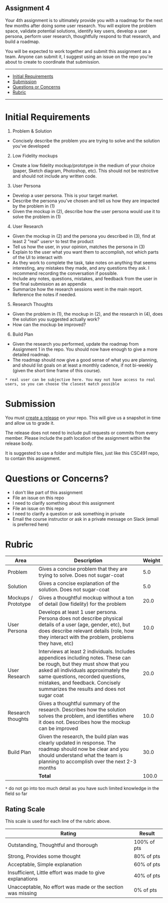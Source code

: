 Assignment 4
---

Your 4th assignment is to ultimately provide you with a roadmap for the next few months after doing some user research. You will explore the problem space, validate potential solutions, identify key users, develop a user persona, perform user research, thoughtfully respond to that research, and build a roadmap.

You will be expected to work together and submit this assignment as a team. Anyone can submit it, I suggest using an issue on the repo you're about to create to coordinate that submission.

---

- [Initial Requirements](#initial-requirements)
- [Submission](#submission)
- [Questions or Concerns](#questions-or-concerns)
- [Rubric](#rubric)

---

# Initial Requirements

1. Problem & Solution 
  - Concisely describe the problem you are trying to solve and the solution you've developed
2. Low Fidelity mockups
  - Create a low fidelity mockup/prototype in the medium of your choice (paper, Sketch diagram, Photoshop, etc). This should not be restrictive and should not include any written code.
3. User Persona
  - Develop a user persona. This is your target market.
  - Describe the persona you've chosen and tell us how they are impacted by the problem in (1)
  - Given the mockup in (2), describe how the user persona would use it to solve the problem in (1)
4. User Research
  - Given the mockup in (2) and the persona you described in (3), find at least 2 "real" users`*` to test the product
  - Tell us how the user, in your opinion, matches the persona in (3)
  - Explain to the user what you want them to accomplish, not which parts of the UI to interact with
  - As they work to complete the task, take notes on anything that seems interesting, any mistakes they made, and any questions they ask. I recommend recording the conversation if possible.
  - Include any notes, questions, mistakes, and feedback from the user in the final submission as an appendix
  - Summarize how the research sessions went in the main report. Reference the notes if needed.
5. Research Thoughts
  - Given the problem in (1), the mockup in (2), and the research in (4), does the solution you suggested actually work?
  - How can the mockup be improved?
6. Build Plan
  - Given the research you performed, update the roadmap from Assignment 1 in the repo. You should now have enough to give a more detailed roadmap.
  - The roadmap should now give a good sense of what you are planning, and should list goals on at least a monthly cadence, if not bi-weekly (given the short time frame of this course).


`* real user can be subjective here. You may not have access to real users, so you can choose the closest match possible`

# Submission

You must [create a release](https://help.github.com/en/articles/creating-releases) on your repo.
This will give us a snapshot in time and allow us to grade it.

The release does not need to include pull requests or commits from every member. Please include the path location of the assignment within the release body.

It is suggested to use a folder and multiple files, just like this CSC491 repo, to contain this assignment.
 
# Questions or Concerns?

- I don't like part of this assignment
 - File an issue on this repo
- I need to clarify something about this assignment
 - File an issue on this repo
- I need to clarify a question or ask something in private
 - Email the course instructor or ask in a private message on Slack (email is preferred here)

# Rubric
 
| Area | Description| Weight |
| --- | --- | --- |
| Problem | Gives a concise problem that they are trying to solve. Does not sugar-coat | 5.0 |
| Solution | Gives a concise explanation of the solution. Does not sugar-coat | 5.0 |
| Mockups / Prototype | Gives a thoughtful mockup without a ton of detail (low fidelity) for the problem | 20.0 |
| User Persona | Develops at least 1 user persona. Persona does not describe physical details of a user (age, gender, etc), but does describe relevant details (role, how they interact with the problem, problems they have, etc) | 10.0 |
| User Research | Interviews at least 2 individuals. Includes appendices including notes. These can be rough, but they must show that you asked all individuals approximately the same questions, recorded questions, mistakes, and feedback. Concisely summarizes the results and does not sugar coat | 20.0 |
| Research thoughts | Gives a thoughtful summary of the research. Describes how the solution solves the problem, and identifies where it does not. Describes how the mockup can be improved | 10.0 |
| Build Plan | Given the research, the build plan was clearly updated in response. The roadmap should now be clear and you should understand what the team is planning to accomplish over the next 2-3 months | 30.0 | 
| | **Total** | 100.0 |

`*` do not go into too much detail as you have such limited knowledge in the field so far

## Rating Scale

This scale is used for each line of the rubric above.

| Rating | Result |
| --- | --- |
| Outstanding, Thoughtful and thorough | 100% of pts | 
| Strong, Provides some thought | 80% of pts |
| Acceptable, Simple explanation | 60% of pts |
| Insufficient, Little effort was made to give explanations | 40% of pts |
| Unacceptable, No effort was made or the section was missing | 0% of pts |
